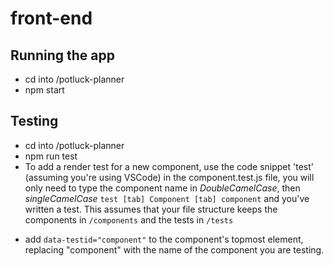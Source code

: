 # front-end

## Running the app
+ cd into /potluck-planner
+ npm start

## Testing
+ cd into /potluck-planner
+ npm run test
+ To add a render test for a new component, use the code snippet 'test' (assuming you're using VSCode) in the component.test.js file, you will only need to type the component name in *DoubleCamelCase*, then *singleCamelCase* ``` test [tab] Component [tab] component ``` and you've written a test.
This assumes that your file structure keeps the components in ```/components``` and the tests in ```/tests```
* add ```data-testid="component"``` to the component's topmost element, replacing "component" with the name of the component you are testing.